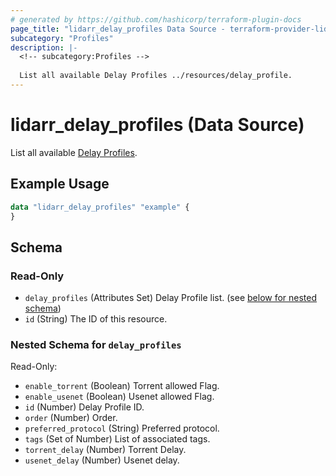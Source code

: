 ```yaml
---
# generated by https://github.com/hashicorp/terraform-plugin-docs
page_title: "lidarr_delay_profiles Data Source - terraform-provider-lidarr"
subcategory: "Profiles"
description: |-
  <!-- subcategory:Profiles -->
  
  List all available Delay Profiles ../resources/delay_profile.
---
```


# lidarr_delay_profiles (Data Source)

<!-- subcategory:Profiles -->
List all available [Delay Profiles](../resources/delay_profile).

## Example Usage

```terraform
data "lidarr_delay_profiles" "example" {
}
```

<!-- schema generated by tfplugindocs -->
## Schema

### Read-Only

- `delay_profiles` (Attributes Set) Delay Profile list. (see [below for nested schema](#nestedatt--delay_profiles))
- `id` (String) The ID of this resource.

<a id="nestedatt--delay_profiles"></a>
### Nested Schema for `delay_profiles`

Read-Only:

- `enable_torrent` (Boolean) Torrent allowed Flag.
- `enable_usenet` (Boolean) Usenet allowed Flag.
- `id` (Number) Delay Profile ID.
- `order` (Number) Order.
- `preferred_protocol` (String) Preferred protocol.
- `tags` (Set of Number) List of associated tags.
- `torrent_delay` (Number) Torrent Delay.
- `usenet_delay` (Number) Usenet delay.


